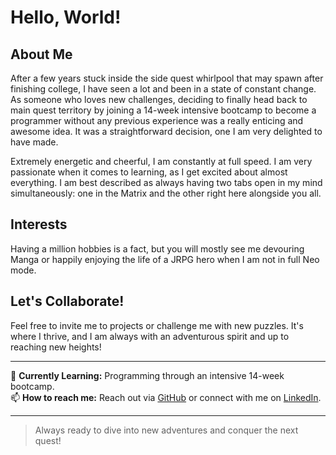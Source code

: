 # Hello, World! 

## About Me

After a few years stuck inside the side quest whirlpool that may spawn after finishing college, I have seen a lot and been in a state of constant change. As someone who loves new challenges, deciding to finally head back to main quest territory by joining a 14-week intensive bootcamp to become a programmer without any previous experience was a really enticing and awesome idea. It was a straightforward decision, one I am very delighted to have made.

Extremely energetic and cheerful, I am constantly at full speed. I am very passionate when it comes to learning, as I get excited about almost everything. I am best described as always having two tabs open in my mind simultaneously: one in the Matrix and the other right here alongside you all.

## Interests

Having a million hobbies is a fact, but you will mostly see me devouring Manga or happily enjoying the life of a JRPG hero when I am not in full Neo mode.

## Let's Collaborate!

Feel free to invite me to projects or challenge me with new puzzles. It's where I thrive, and I am always with an adventurous spirit and up to reaching new heights!

---

🌱 **Currently Learning:** Programming through an intensive 14-week bootcamp.   
📫 **How to reach me:** Reach out via [GitHub]([https://github.com/yourusername](https://github.com/SaiyajinMachine)) or connect with me on [LinkedIn]([https://linkedin.com/in/yourprofile](https://www.linkedin.com/in/andreferreiradepinho/)).

---

> Always ready to dive into new adventures and conquer the next quest!
